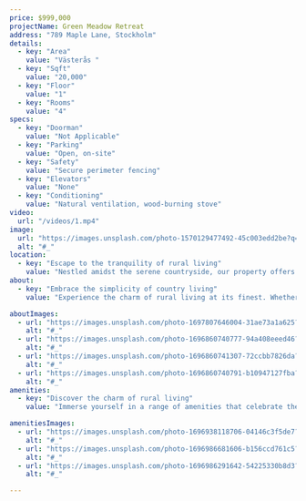```yaml
---
price: $999,000
projectName: Green Meadow Retreat
address: "789 Maple Lane, Stockholm"
details:
  - key: "Area"
    value: "Västerås "
  - key: "Sqft"
    value: "20,000"
  - key: "Floor"
    value: "1"
  - key: "Rooms"
    value: "4"
specs:
  - key: "Doorman"
    value: "Not Applicable"
  - key: "Parking"
    value: "Open, on-site"
  - key: "Safety"
    value: "Secure perimeter fencing"
  - key: "Elevators"
    value: "None"
  - key: "Conditioning"
    value: "Natural ventilation, wood-burning stove"
video:
  url: "/videos/1.mp4"
image:
  url: "https://images.unsplash.com/photo-1570129477492-45c003edd2be?q=80&w=2670&auto=format&fit=crop&ixlib=rb-4.0.3&ixid=M3wxMjA3fDB8MHxwaG90by1wYWdlfHx8fGVufDB8fHx8fA%3D%3D"
  alt: "#_"
location:
  - key: "Escape to the tranquility of rural living"
    value: "Nestled amidst the serene countryside, our property offers a peaceful retreat away from the hustle and bustle of city life. Enjoy the beauty of nature, expansive landscapes, and fresh air, all while being just a short drive from local amenities and attractions."
about:
  - key: "Embrace the simplicity of country living"
    value: "Experience the charm of rural living at its finest. Whether you're relaxing on the front porch, exploring nearby hiking trails, or tending to your own garden, there's something for everyone to enjoy in this idyllic setting."

aboutImages:
  - url: "https://images.unsplash.com/photo-1697807646004-31ae73a1a625?q=80&w=2670&auto=format&fit=crop&ixlib=rb-4.0.3&ixid=M3wxMjA3fDB8MHxwaG90by1wYWdlfHx8fGVufDB8fHx8fA%3D%3D"
    alt: "#_"
  - url: "https://images.unsplash.com/photo-1696860740777-94a408eeed46?q=80&w=2671&auto=format&fit=crop&ixlib=rb-4.0.3&ixid=M3wxMjA3fDB8MHxwaG90by1wYWdlfHx8fGVufDB8fHx8fA%3D%3D"
    alt: "#_"
  - url: "https://images.unsplash.com/photo-1696860741307-72ccbb7826da?q=80&w=2671&auto=format&fit=crop&ixlib=rb-4.0.3&ixid=M3wxMjA3fDB8MHxwaG90by1wYWdlfHx8fGVufDB8fHx8fA%3D%3D"
    alt: "#_"
  - url: "https://images.unsplash.com/photo-1696860740791-b10947127fba?q=80&w=2671&auto=format&fit=crop&ixlib=rb-4.0.3&ixid=M3wxMjA3fDB8MHxwaG90by1wYWdlfHx8fGVufDB8fHx8fA%3D%3D"
    alt: "#_"
amenities:
  - key: "Discover the charm of rural living"
    value: "Immerse yourself in a range of amenities that celebrate the beauty of country life. From sprawling gardens and cozy fireplaces to charming barns and picturesque walking trails, there's no shortage of ways to enjoy the simple pleasures of rural living."

amenitiesImages:
  - url: "https://images.unsplash.com/photo-1696938118706-04146c3f5de7?q=80&w=2400&auto=format&fit=crop&ixlib=rb-4.0.3&ixid=M3wxMjA3fDB8MHxwaG90by1wYWdlfHx8fGVufDB8fHx8fA%3D%3D"
    alt: "#_"
  - url: "https://images.unsplash.com/photo-1696986681606-b156ccd761c5?q=80&w=2670&auto=format&fit=crop&ixlib=rb-4.0.3&ixid=M3wxMjA3fDB8MHxwaG90by1wYWdlfHx8fGVufDB8fHx8fA%3D%3D"
    alt: "#_"
  - url: "https://images.unsplash.com/photo-1696986291642-54225330b8d3?q=80&w=2671&auto=format&fit=crop&ixlib=rb-4.0.3&ixid=M3wxMjA3fDB8MHxwaG90by1wYWdlfHx8fGVufDB8fHx8fA%3D%3D"
    alt: "#_"

---
```


